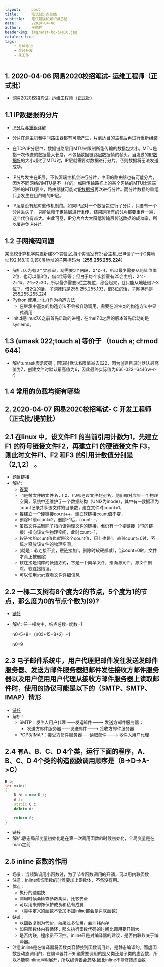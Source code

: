 ```yaml
---
layout:     post
title:      笔试知识点总结
subtitle:   笔试错误和知识点总结
date:       22020-04-06
author:     王鹏程
header-img: img/post-bg-ios10.jpg
catalog: true
tags:
    - 笔试笔记
    - 后台开发
    - 找工作
---
```




## 1. 2020-04-06 网易2020校招笔试- 运维工程师（正式批）

- [网易2020校招笔试- 运维工程师（正式批）](https://www.nowcoder.com/test/question/analytic?tid=32335143)

## 1.1 IP数据报的分片

- [IP分片与重组详解](https://www.cnblogs.com/qiaoyanlin/p/9356119.html)

- 分片在源主机和中间路由器都有可能产生，片到达目的主机后再进行重新组装
- 在TCP/IP分层中，数据链路层用MTU来限制所能传输的数据包大小。MTU是指一次传送的数据最大长度，不包括数据链路层数据帧的帧头。当发送的[IP数据报](https://www.baidu.com/s?wd=IP数据报&tn=SE_PcZhidaonwhc_ngpagmjz&rsv_dl=gh_pc_zhidao)的大小超过了MTU时，IP层就需要对数据进行分片，否则数据将无法发送成功。
- IP分片发生在IP层，不仅源端主机会进行分片，中间的路由器也有可能分片，因为不同网络的MTU是不一样的。如果传输路径上的某个网络的MTU比源端网络的MTU要小，路由器就可能对[IP数据报](https://www.baidu.com/s?wd=IP数据报&tn=SE_PcZhidaonwhc_ngpagmjz&rsv_dl=gh_pc_zhidao)再次进行分片。而分片数据的重组只会发生在目的端的IP层。
- IP层是没有超时重传机制的。如果IP层对一个数据包进行了分片，只要有一个分片丢失了，只能依赖于传输层进行重传，结果是所有的分片都要重传一遍，这个代价有点大。由此可见，IP分片会大大降低传输层传送数据的成功率，所以要避免IP分片。



## 1.2 子网掩码问题

某高校计算机学院要新建3个实验室,每个实验室有25台主机,已申请了一个C类地址192.168.10.0,该C类地址的子网掩码为（**255.255.255.224**）

- 解析: 因为有3个实验室，就需要3个网段，2^2=4，所以最少需要从地址位借2位，也可以借3位，借4位等等；但由于每个实验室有25台主机，2^4-2=14，2^5-2=30，所以最少需要5位主机位，综合起来，就只能从地址借2-3位了，借2位的话，子网掩码是255.255.255.192，借3位的话，子网掩码是255.255.255.224
- Python 使用_init_()作为构造方法
  - 在继承中基类的构造方法不会被自动调用，需要在派生类的构造方法中显式调用
- init.d是linux7.0之前首先启动的进程，在rhel7.0之后的版本首先启动的是systemd。



## 1.3 (umask 022;touch a) 等价于 （touch a; chmod 644）

- 解析:umask表示反码；因该时默认权限值减去022，因为创建目录时默认最高值为7，创建文件时默认最高值为6，因此最终实际值为666-022=644(rw-r-r)

## 1.4 常用的负载均衡有哪些





## 2. 2020-04-07 网易2020校招笔试- C 开发工程师（正式批/提前批）

## 2.1 在linux 中，设文件F1 的当前引用计数为1，先建立F1 的符号链接文件F2，再建立F1 的硬链接文件 F3，则此时文件F1、F2 和F3 的引用计数值分别是（2,1,2） 。

- [题目链接](https://www.nowcoder.com/questionTerminal/7a63b184d7d74ebebcff64ce929776e8?orderByHotValue=1&page=1&onlyReference=false)
- 解析:
  - [答案](https://www.nowcoder.com/questionTerminal/7a63b184d7d74ebebcff64ce929776e8?orderByHotValue=1&page=1&onlyReference=false)
  - F1是某文件的文件名，F2、F3都是该文件的别名，他们都对应唯一个物理空间，系统中还维护了一个数据结构（UNIX为inode），其中有一数据项为count记录共享该文件的目录数，建立文件时count=1，
  - 每建立一个硬链接count++，建立软链接count值不变，
  - 删除F1前count=2，删除F1后，count- -，
  - 虽然文件主删除了指向该物理文件的链接，但仍有一个硬链接（F3的链接）指向该文件物理空间，此时count=1，
  - 软链接的count值也就是这个count值，因此也是1。直到count=0时，系统才释放该文件的物理空间。
  - (就是：软连接不变，硬链接加1，删除时软硬都减1，当count=0时，文件才真正被删除)
  - 软连接是纯粹的快捷方式，它是一个简单文件，指向源文件。源文件删除，软连接错误。
  - 可以使用`stat`查看文件详细信息



## 2.2 一棵二叉树有8个度为2的节点，5个度为1的节点，那么度为0的节点个数为(9)?

- [链接](https://www.nowcoder.com/test/question/done?tid=32358339&qid=800691#summary)

- 解析: 任一棵树中，结点总数=度数+1

  n0+5+8=（n0*0+1*5+8*2）+1

  n0=9

## 2.3 电子邮件系统中，用户代理把邮件发往发送发邮件服务器、发送方邮件服务器把邮件发往接收方邮件服务器以及用户使用用户代理从接收方邮件服务器上读取邮件时，使用的协议可能是以下的（SMTP、SMTP、IMAP）情形

- [链接](https://www.nowcoder.com/test/question/done?tid=32358339&qid=800673#summary)
- 解析：
  - SMTP：发件人用户代理 ----发送邮件---> 发送方邮件服务器；
    -  发送方邮件服务器 ----发送邮件---> 接收方邮件服务器
  - POP3/IMAP：接受方邮件服务器----读取邮件---> 收件人用户代理

## 2.4 有A、B、C、D 4个类，运行下面的程序，A、B、C、D 4个类的构造函数调用顺序是（B->D->A->C）

```c++
B b;  
int main()  
{  
    D *d = new D();  
    A a;  
    static C c;  
    delete d;  
  
    return 0;  
}  
```



- [链接](https://www.nowcoder.com/test/question/done?tid=32358339&qid=800694#summary)
- 解析:静态局部变量初始化是在第一次调用函数的时候初始化，全局变量是在main之前  



## 2.5 inline 函数的作用

- 场景：当频繁调用小函数时，为了节省函数调用的开销，可以用内联函数
- 注意：inline修饰函数的时候要加上函数体，不然没有用。
- 优点：
  - 执行的速度快
  - 调用时候会检查参数类型，比较安全
  - 可以用来修饰保护成员和私有成员
  - （类中定义的函数不管加不加inline都会是内联函数）
- 缺点：
  - 以函数复制为代价，如果过多使用，会消耗内存
  - 如果函数体内有循环，那么执行函数代码的时间比调用要开销大
  - 是否内联，程序员不可控。inline只是对编译器的建议，是否内联取决于编译器。
- 注意:inline是在编译器将函数类容替换到函数调用处，是静态编译的。而虚函数是动态调用的，在编译器并不知道需要调用的是父类还是子类的虚函数，所以不能够inline声明展开，所以编译器会忽略.因此inline不能修饰虚函数